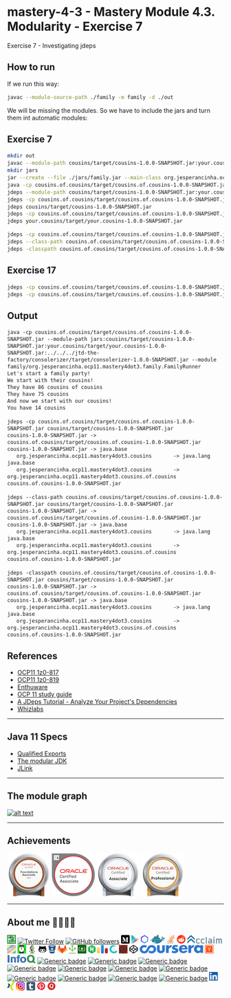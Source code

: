 # mastery-4-3 - Mastery Module 4.3. Modularity - Exercise 7

Exercise 7 - Investigating jdeps

## How to run

If we run this way:

```bash
javac --module-source-path ./family -m family -d ./out
```

We will be missing the modules.
So we have to include the jars and turn them int automatic modules:

## Exercise 7

```bash
mkdir out
javac --module-path cousins/target/cousins-1.0.0-SNAPSHOT.jar:your.cousins/target/your.cousins-1.0.0-SNAPSHOT.jar:../../../jtd-the-factory/consolerizer/target/consolerizer-1.0.0-SNAPSHOT.jar --module-source-path family -m family -d ./out
mkdir jars
jar --create --file ./jars/family.jar --main-class org.jesperancinha.ocp11.mastery4dot3.family.FamilyRunner -C ./out/family .
java -cp cousins.of.cousins/target/cousins.of.cousins-1.0.0-SNAPSHOT.jar --module-path jars:cousins/target/cousins-1.0.0-SNAPSHOT.jar:your.cousins/target/your.cousins-1.0.0-SNAPSHOT.jar:../../../jtd-the-factory/consolerizer/target/consolerizer-1.0.0-SNAPSHOT.jar --module family/org.jesperancinha.ocp11.mastery4dot3.family.FamilyRunner
jdeps --module-path cousins/target/cousins-1.0.0-SNAPSHOT.jar:your.cousins/target/your.cousins-1.0.0-SNAPSHOT.jar:../../../jtd-the-factory/consolerizer/target/consolerizer-1.0.0-SNAPSHOT.jar jars/family.jar
jdeps -cp cousins.of.cousins/target/cousins.of.cousins-1.0.0-SNAPSHOT.jar --module-path cousins/target/cousins-1.0.0-SNAPSHOT.jar:your.cousins/target/your.cousins-1.0.0-SNAPSHOT.jar:../../../jtd-the-factory/consolerizer/target/consolerizer-1.0.0-SNAPSHOT.jar jars/family.jar
jdeps cousins/target/cousins-1.0.0-SNAPSHOT.jar
jdeps -cp cousins.of.cousins/target/cousins.of.cousins-1.0.0-SNAPSHOT.jar cousins/target/cousins-1.0.0-SNAPSHOT.jar
jdeps your.cousins/target/your.cousins-1.0.0-SNAPSHOT.jar
```

```bash
jdeps -cp cousins.of.cousins/target/cousins.of.cousins-1.0.0-SNAPSHOT.jar cousins/target/cousins-1.0.0-SNAPSHOT.jar
jdeps --class-path cousins.of.cousins/target/cousins.of.cousins-1.0.0-SNAPSHOT.jar cousins/target/cousins-1.0.0-SNAPSHOT.jar
jdeps -classpath cousins.of.cousins/target/cousins.of.cousins-1.0.0-SNAPSHOT.jar cousins/target/cousins-1.0.0-SNAPSHOT.jar
```

## Exercise 17

```bash
jdeps -cp cousins.of.cousins/target/cousins.of.cousins-1.0.0-SNAPSHOT.jar:cousins/target/cousins-1.0.0-SNAPSHOT.jar:your.cousins/target/your.cousins-1.0.0-SNAPSHOT.jar:../../../jtd-the-factory/consolerizer/target/consolerizer-1.0.0-SNAPSHOT.jar jars/family.jar
jdeps -cp cousins.of.cousins/target/cousins.of.cousins-1.0.0-SNAPSHOT.jar:cousins/target/cousins-1.0.0-SNAPSHOT.jar:your.cousins/target/your.cousins-1.0.0-SNAPSHOT.jar:jars/family.jar ../../../jtd-the-factory/consolerizer/target/consolerizer-1.0.0-SNAPSHOT.jar
```

## Output

```text
java -cp cousins.of.cousins/target/cousins.of.cousins-1.0.0-SNAPSHOT.jar --module-path jars:cousins/target/cousins-1.0.0-SNAPSHOT.jar:your.cousins/target/your.cousins-1.0.0-SNAPSHOT.jar:../../../jtd-the-factory/consolerizer/target/consolerizer-1.0.0-SNAPSHOT.jar --module family/org.jesperancinha.ocp11.mastery4dot3.family.FamilyRunner
Let's start a family party!
We start with their cousins!
They have 86 cousins of cousins
They have 75 cousins
And now we start with our cousins!
You have 14 cousins 

jdeps -cp cousins.of.cousins/target/cousins.of.cousins-1.0.0-SNAPSHOT.jar cousins/target/cousins-1.0.0-SNAPSHOT.jar
cousins-1.0.0-SNAPSHOT.jar -> cousins.of.cousins/target/cousins.of.cousins-1.0.0-SNAPSHOT.jar
cousins-1.0.0-SNAPSHOT.jar -> java.base
   org.jesperancinha.ocp11.mastery4dot3.cousins       -> java.lang                                          java.base
   org.jesperancinha.ocp11.mastery4dot3.cousins       -> org.jesperancinha.ocp11.mastery4dot3.cousins.of.cousins cousins.of.cousins-1.0.0-SNAPSHOT.jar

jdeps --class-path cousins.of.cousins/target/cousins.of.cousins-1.0.0-SNAPSHOT.jar cousins/target/cousins-1.0.0-SNAPSHOT.jar
cousins-1.0.0-SNAPSHOT.jar -> cousins.of.cousins/target/cousins.of.cousins-1.0.0-SNAPSHOT.jar
cousins-1.0.0-SNAPSHOT.jar -> java.base
   org.jesperancinha.ocp11.mastery4dot3.cousins       -> java.lang                                          java.base
   org.jesperancinha.ocp11.mastery4dot3.cousins       -> org.jesperancinha.ocp11.mastery4dot3.cousins.of.cousins cousins.of.cousins-1.0.0-SNAPSHOT.jar

jdeps -classpath cousins.of.cousins/target/cousins.of.cousins-1.0.0-SNAPSHOT.jar cousins/target/cousins-1.0.0-SNAPSHOT.jar
cousins-1.0.0-SNAPSHOT.jar -> cousins.of.cousins/target/cousins.of.cousins-1.0.0-SNAPSHOT.jar
cousins-1.0.0-SNAPSHOT.jar -> java.base
   org.jesperancinha.ocp11.mastery4dot3.cousins       -> java.lang                                          java.base
   org.jesperancinha.ocp11.mastery4dot3.cousins       -> org.jesperancinha.ocp11.mastery4dot3.cousins.of.cousins cousins.of.cousins-1.0.0-SNAPSHOT.jar
```

## References

-   [OCP11 1z0-817](https://education.oracle.com/upgrade-ocp-java-6-7-8-to-java-se-11-developer/pexam_1Z0-817)
-   [OCP11 1z0-819](https://education.oracle.com/java-se-11-developer/pexam_1Z0-819)
-   [Enthuware](https://enthuware.com/)
-   [OCP 11 study guide](https://www.goodreads.com/book/show/51132641-ocp-oracle-certified-professional-java-se-11-programmer-i-study-guide)
-   [A JDeps Tutorial - Analyze Your Project's Dependencies](https://nipafx.dev/jdeps-tutorial-analyze-java-project-dependencies)
-   [Whizlabs](https://www.whizlabs.com/)

---

## Java 11 Specs

-   [Qualified Exports](https://www.logicbig.com/tutorials/core-java-tutorial/modules/qualified-exports.html)
-   [The modular JDK](https://openjdk.java.net/jeps/200)
-   [JLink](https://docs.oracle.com/javase/9/tools/jlink.htm)

---

## The module graph

[![alt text](https://bugs.openjdk.java.net/secure/attachment/72525/jdk.png "The module graph")](https://openjdk.java.net/jeps/200)
 
---

## Achievements

[![alt text](../../../badges/oracle-certified-foundations-associate-java-100.png "OCJA SE 8")](https://www.youracclaim.com/badges/6db92c1e-7bca-4856-9543-0d5ed0182794/public_url)
[![alt text](../../../badges/oracle-certified-associate-java-se-7-programmer-100.png "OCA SE 7")](https://www.youracclaim.com/badges/f4c6cc1e-cb52-432b-904d-36d266112225/public_url)
[![alt text](../../../badges/oracle-certified-associate-java-se-8-programmer-100.png "OCA SE 8")](https://www.youracclaim.com/badges/a206436d-6fd8-4ca1-8feb-38a838446ee7/public_url)
[![alt text](../../../badges/oracle-certified-professional-java-se-8-programmer-100.png "OCP SE 8")](https://www.youracclaim.com/badges/92e036f5-4e11-4cff-9935-3e62266d2074/public_url)
  
---

## About me 👨🏽‍💻🚀

[![alt text](https://raw.githubusercontent.com/jesperancinha/project-signer/master/project-signer-templates/icons-20/JEOrgLogo-20.png "João Esperancinha Homepage")](http://joaofilipesabinoesperancinha.nl)
[![Twitter Follow](https://img.shields.io/twitter/follow/joaofse?label=João%20Esperancinha&style=social "Twitter")](https://twitter.com/joaofse)
[![GitHub followers](https://img.shields.io/github/followers/jesperancinha.svg?label=jesperancinha&style=social "GitHub")](https://github.com/jesperancinha)
[![alt text](https://raw.githubusercontent.com/jesperancinha/project-signer/master/project-signer-templates/icons-20/medium-20.png "Medium")](https://medium.com/@jofisaes)
[![alt text](https://raw.githubusercontent.com/jesperancinha/project-signer/master/project-signer-templates/icons-20/google-apps-20.png "Google Apps")](https://play.google.com/store/apps/developer?id=Joao+Filipe+Sabino+Esperancinha)
[![alt text](https://raw.githubusercontent.com/jesperancinha/project-signer/master/project-signer-templates/icons-20/sonatype-20.png "Sonatype Search Repos")](https://search.maven.org/search?q=org.jesperancinha)
[![alt text](https://raw.githubusercontent.com/jesperancinha/project-signer/master/project-signer-templates/icons-20/docker-20.png "Docker Images")](https://hub.docker.com/u/jesperancinha)
[![alt text](https://raw.githubusercontent.com/jesperancinha/project-signer/master/project-signer-templates/icons-20/stack-overflow-20.png)](https://stackoverflow.com/users/3702839/joao-esperancinha)
[![alt text](https://raw.githubusercontent.com/jesperancinha/project-signer/master/project-signer-templates/icons-20/reddit-20.png "Reddit")](https://www.reddit.com/user/jesperancinha/)
[![alt text](https://raw.githubusercontent.com/jesperancinha/project-signer/master/project-signer-templates/icons-20/acclaim-20.png "Acclaim")](https://www.youracclaim.com/users/joao-esperancinha/badges)
[![alt text](https://raw.githubusercontent.com/jesperancinha/project-signer/master/project-signer-templates/icons-20/devto-20.png "Dev To")](https://dev.to/jofisaes)
[![alt text](https://raw.githubusercontent.com/jesperancinha/project-signer/master/project-signer-templates/icons-20/hackernoon-20.jpeg "Hackernoon")](https://hackernoon.com/@jesperancinha)
[![alt text](https://raw.githubusercontent.com/jesperancinha/project-signer/master/project-signer-templates/icons-20/codeproject-20.png "Code Project")](https://www.codeproject.com/Members/jesperancinha)
[![alt text](https://raw.githubusercontent.com/jesperancinha/project-signer/master/project-signer-templates/icons-20/github-20.png "GitHub")](https://github.com/jesperancinha)
[![alt text](https://raw.githubusercontent.com/jesperancinha/project-signer/master/project-signer-templates/icons-20/bitbucket-20.png "BitBucket")](https://bitbucket.org/jesperancinha)
[![alt text](https://raw.githubusercontent.com/jesperancinha/project-signer/master/project-signer-templates/icons-20/gitlab-20.png "GitLab")](https://gitlab.com/jesperancinha)
[![alt text](https://raw.githubusercontent.com/jesperancinha/project-signer/master/project-signer-templates/icons-20/bintray-20.png "BinTray")](https://bintray.com/jesperancinha)
[![alt text](https://raw.githubusercontent.com/jesperancinha/project-signer/master/project-signer-templates/icons-20/free-code-camp-20.jpg "FreeCodeCamp")](https://www.freecodecamp.org/jofisaes)
[![alt text](https://raw.githubusercontent.com/jesperancinha/project-signer/master/project-signer-templates/icons-20/hackerrank-20.png "HackerRank")](https://www.hackerrank.com/jofisaes)
[![alt text](https://raw.githubusercontent.com/jesperancinha/project-signer/master/project-signer-templates/icons-20/codeforces-20.png "Code Forces")](https://codeforces.com/profile/jesperancinha)
[![alt text](https://raw.githubusercontent.com/jesperancinha/project-signer/master/project-signer-templates/icons-20/codebyte-20.png "Codebyte")](https://coderbyte.com/profile/jesperancinha)
[![alt text](https://raw.githubusercontent.com/jesperancinha/project-signer/master/project-signer-templates/icons-20/codewars-20.png "CodeWars")](https://www.codewars.com/users/jesperancinha)
[![alt text](https://raw.githubusercontent.com/jesperancinha/project-signer/master/project-signer-templates/icons-20/codepen-20.png "Code Pen")](https://codepen.io/jesperancinha)
[![alt text](https://raw.githubusercontent.com/jesperancinha/project-signer/master/project-signer-templates/icons-20/coursera-20.png "Coursera")](https://www.coursera.org/user/da3ff90299fa9297e283ee8e65364ffb)
[![alt text](https://raw.githubusercontent.com/jesperancinha/project-signer/master/project-signer-templates/icons-20/hacker-news-20.png "Hacker News")](https://news.ycombinator.com/user?id=jesperancinha)
[![alt text](https://raw.githubusercontent.com/jesperancinha/project-signer/master/project-signer-templates/icons-20/infoq-20.png "InfoQ")](https://www.infoq.com/profile/Joao-Esperancinha.2/)
[![Generic badge](https://img.shields.io/static/v1.svg?label=Articles&message=Across%20The%20Web&color=purple)](https://github.com/jesperancinha/project-signer/blob/master/project-signer-templates/Articles.md)
[![Generic badge](https://img.shields.io/static/v1.svg?label=Homepage&message=Time%20Disruption%20Studios&color=6495ED)](http://tds.joaofilipesabinoesperancinha.nl/)
[![Generic badge](https://img.shields.io/static/v1.svg?label=Homepage&message=Image%20Train%20Filters&color=6495ED)](http://itf.joaofilipesabinoesperancinha.nl/)
[![Generic badge](https://img.shields.io/static/v1.svg?label=Homepage&message=MancalaJE&color=6495ED)](http://mancalaje.joaofilipesabinoesperancinha.nl/)
[![Generic badge](https://img.shields.io/static/v1.svg?label=All%20Badges&message=Badges&color=red)](https://github.com/jesperancinha/project-signer/blob/master/project-signer-templates/Badges.md)
[![Generic badge](https://img.shields.io/static/v1.svg?label=Status&message=Project%20Status&color=red)](https://github.com/jesperancinha/project-signer/blob/master/project-signer-templates/Status.md)
[![Generic badge](https://img.shields.io/static/v1.svg?label=GitHub&message=ITF%20Chartizate%20Android&color=yellow)](https://github.com/JEsperancinhaOrg/itf-chartizate-android)
[![Generic badge](https://img.shields.io/static/v1.svg?label=GitHub&message=ITF%20Chartizate%20Java&color=yellow)](https://github.com/JEsperancinhaOrg/itf-chartizate-modules/tree/master/itf-chartizate-java)
[![Generic badge](https://img.shields.io/static/v1.svg?label=GitHub&message=ITF%20Chartizate%20API&color=yellow)](https://github.com/JEsperancinhaOrg/itf-chartizate/tree/master/itf-chartizate-api)
[![Generic badge](https://img.shields.io/static/v1.svg?label=GitHub&message=Markdowner%20Core&color=yellow)](https://github.com/jesperancinha/markdowner/tree/master/markdowner-core)
[![Generic badge](https://img.shields.io/static/v1.svg?label=GitHub&message=Markdowner%20Filter&color=yellow)](https://github.com/jesperancinha/markdowner/tree/master/markdowner-filter)
[![alt text](https://raw.githubusercontent.com/jesperancinha/project-signer/master/project-signer-templates/icons-20/linkedin-20.png "LinkedIn")](https://www.linkedin.com/in/joaoesperancinha/)
[![alt text](https://raw.githubusercontent.com/jesperancinha/project-signer/master/project-signer-templates/icons-20/xing-20.png "Xing")](https://www.xing.com/profile/Joao_Esperancinha/cv)
[![alt text](https://raw.githubusercontent.com/jesperancinha/project-signer/master/project-signer-templates/icons-20/instagram-20.png "Instagram")](https://www.instagram.com/jesperancinha/)
[![alt text](https://raw.githubusercontent.com/jesperancinha/project-signer/master/project-signer-templates/icons-20/tumblr-20.png "Tumblr")](https://jofisaes.tumblr.com/)
[![alt text](https://raw.githubusercontent.com/jesperancinha/project-signer/master/project-signer-templates/icons-20/pinterest-20.png "Pinterest")](https://nl.pinterest.com/jesperancinha/)
[![alt text](https://raw.githubusercontent.com/jesperancinha/project-signer/master/project-signer-templates/icons-20/quora-20.png "Quora")](https://nl.quora.com/profile/Jo%C3%A3o-Esperancinha)
